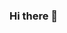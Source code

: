 ### Hi there 👋

<!--
**tharlison15/tharlison15** is a ✨ _special_ ✨ repository because its `README.md` (this file) appears on your GitHub profile.

meu nome é Tharlison disner loch
tenho 15 anos
moro no interior da cidade de Pitanga-PR
Estudo no Colégio Estadual do Campo Aurélio Buarque de Holanda
